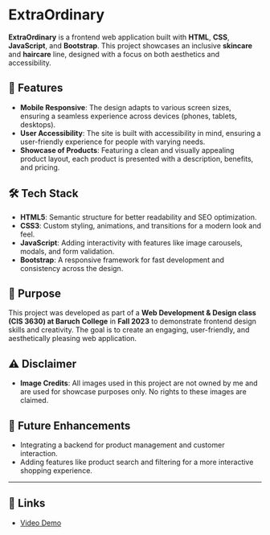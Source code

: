 # ExtraOrdinary
**ExtraOrdinary** is a frontend web application built with **HTML**, **CSS**, **JavaScript**, and **Bootstrap**. This project showcases an inclusive **skincare** and **haircare** line, designed with a focus on both aesthetics and accessibility.

## 📱 Features
- **Mobile Responsive**: The design adapts to various screen sizes, ensuring a seamless experience across devices (phones, tablets, desktops).
- **User Accessibility**: The site is built with accessibility in mind, ensuring a user-friendly experience for people with varying needs.
- **Showcase of Products**: Featuring a clean and visually appealing product layout, each product is presented with a description, benefits, and pricing.

## 🛠️ Tech Stack
- **HTML5**: Semantic structure for better readability and SEO optimization.
- **CSS3**: Custom styling, animations, and transitions for a modern look and feel.
- **JavaScript**: Adding interactivity with features like image carousels, modals, and form validation.
- **Bootstrap**: A responsive framework for fast development and consistency across the design.

## 🎯 Purpose
This project was developed as part of a **Web Development & Design class (CIS 3630) at Baruch College** in **Fall 2023** to demonstrate frontend design skills and creativity. The goal is to create an engaging, user-friendly, and aesthetically pleasing web application.

## ⚠️ Disclaimer
- **Image Credits**: All images used in this project are not owned by me and are used for showcase purposes only. No rights to these images are claimed.

## 🚀 Future Enhancements
- Integrating a backend for product management and customer interaction.
- Adding features like product search and filtering for a more interactive shopping experience.

---
## 🔗 Links
- [Video Demo](https://www.loom.com/share/1526f6dc25cb4aaa963fbf02dd1febcd?sid=4df6a3f5-2e18-4afd-99aa-7160c77bc65c)


